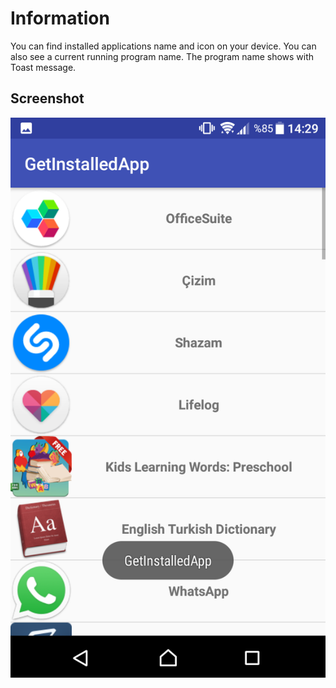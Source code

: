 # Information
You can find installed applications name and icon on your device. You can also see a current running program name. The program name shows with Toast message.

## Screenshot
![It's a screenshot which show some applications name and icon in device](https://github.com/metinmertakcay/InstalledApplicationsList/blob/master/images/Screenshot_1.png)
